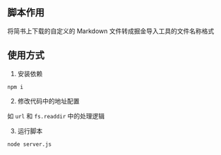 ## 脚本作用

将简书上下载的自定义的 Markdown 文件转成掘金导入工具的文件名称格式

## 使用方式

1. 安装依赖

```
npm i
```

2. 修改代码中的地址配置

如 `url` 和 `fs.readdir` 中的处理逻辑

3. 运行脚本

```
node server.js
```